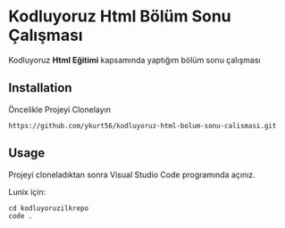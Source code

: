 # Kodluyoruz Html Bölüm Sonu Çalışması

Kodluyoruz **Html Eğitimi** kapsamında yaptığım bölüm sonu çalışması 

## Installation

Öncelikle Projeyi Clonelayın

```
https://github.com/ykurt56/kodluyoruz-html-bolum-sonu-calismasi.git
```
## Usage

Projeyi cloneladıktan sonra Visual Studio Code programında açınız.

Lunix için:
```  
cd kodluyoruzilkrepo
code .
```